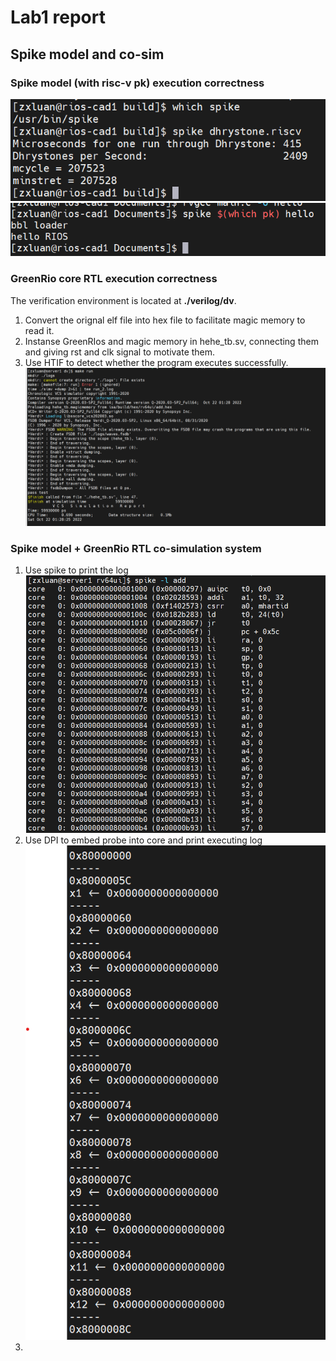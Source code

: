 # Lab1 report

## Spike model and co-sim

### Spike model (with risc-v pk) execution correctness
![](./images/spike-dhrystone.png)
![](./images/spike-pk.png)
### GreenRio core RTL execution correctness
The verification environment is located at **./verilog/dv**.
1. Convert the orignal elf file into hex file to facilitate magic memory to read it.
2. Instanse GreenRIos and magic memory in hehe_tb.sv, connecting them and giving rst and clk signal to motivate them.
3. Use HTIF to detect whether the program executes successfully.
![](./images/vcs-simulation.png)

### Spike model + GreenRio RTL co-simulation system
1. Use spike to print the log
![](./images/spike-log.png)
2. Use DPI to embed probe into core and print executing log
![](./images/hehe-log.png)
3. 